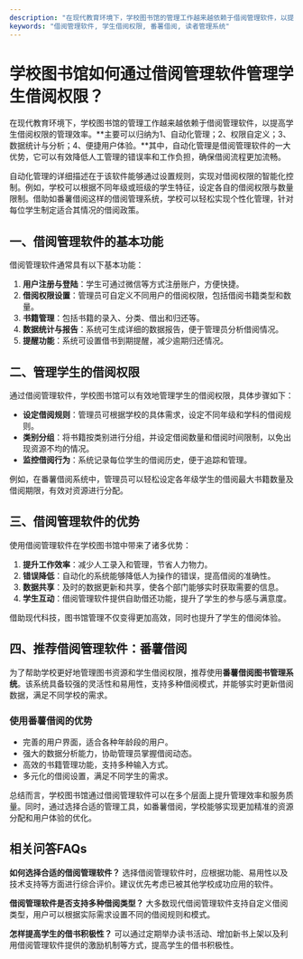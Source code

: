 ```yaml
---
description: "在现代教育环境下，学校图书馆的管理工作越来越依赖于借阅管理软件，以提高学生借阅权限的管理效率。**主要可以归纳为1、自动化管理；2、权限自定义；3、数据统计与分析；4、便捷用户体验。**其中，自动化管理是借阅管理软件的一大优势，它可以有效降低人工管理的错误率和工作负担，确保借阅流程更加流畅。"
keywords: "借阅管理软件, 学生借阅权限, 番薯借阅, 读者管理系统"
---
```

# 学校图书馆如何通过借阅管理软件管理学生借阅权限？

在现代教育环境下，学校图书馆的管理工作越来越依赖于借阅管理软件，以提高学生借阅权限的管理效率。**主要可以归纳为1、自动化管理；2、权限自定义；3、数据统计与分析；4、便捷用户体验。**其中，自动化管理是借阅管理软件的一大优势，它可以有效降低人工管理的错误率和工作负担，确保借阅流程更加流畅。

自动化管理的详细描述在于该软件能够通过设置规则，实现对借阅权限的智能化控制。例如，学校可以根据不同年级或班级的学生特征，设定各自的借阅权限与数量限制。借助如番薯借阅这样的借阅管理系统，学校可以轻松实现个性化管理，针对每位学生制定适合其情况的借阅政策。

## **一、借阅管理软件的基本功能**

借阅管理软件通常具有以下基本功能：

1. **用户注册与登陆**：学生可通过微信等方式注册账户，方便快捷。
2. **借阅权限设置**：管理员可自定义不同用户的借阅权限，包括借阅书籍类型和数量。
3. **书籍管理**：包括书籍的录入、分类、借出和归还等。
4. **数据统计与报告**：系统可生成详细的数据报告，便于管理员分析借阅情况。
5. **提醒功能**：系统可设置借书到期提醒，减少逾期归还情况。

## **二、管理学生的借阅权限**

通过借阅管理软件，学校图书馆可以有效地管理学生的借阅权限，具体步骤如下：

- **设定借阅规则**：管理员可根据学校的具体需求，设定不同年级和学科的借阅规则。
- **类别分组**：将书籍按类别进行分组，并设定借阅数量和借阅时间限制，以免出现资源不均的情况。
- **监控借阅行为**：系统记录每位学生的借阅历史，便于追踪和管理。

例如，在番薯借阅系统中，管理员可以轻松设定各年级学生的借阅最大书籍数量及借阅期限，有效对资源进行分配。

## **三、借阅管理软件的优势**

使用借阅管理软件在学校图书馆中带来了诸多优势：

1. **提升工作效率**：减少人工录入和管理，节省人力物力。
2. **错误降低**：自动化的系统能够降低人为操作的错误，提高借阅的准确性。
3. **数据共享**：及时的数据更新和共享，使各个部门能够实时获取需要的信息。
4. **学生互动**：借阅管理软件提供自助借还功能，提升了学生的参与感与满意度。

借助现代科技，图书馆管理不仅变得更加高效，同时也提升了学生的借阅体验。

## **四、推荐借阅管理软件：番薯借阅**

为了帮助学校更好地管理图书资源和学生借阅权限，推荐使用**番薯借阅图书管理系统**。该系统具备较强的灵活性和易用性，支持多种借阅模式，并能够实时更新借阅数据，满足不同学校的需求。

### **使用番薯借阅的优势**

- 完善的用户界面，适合各种年龄段的用户。
- 强大的数据分析能力，协助管理员掌握借阅动态。
- 高效的书籍管理功能，支持多种输入方式。
- 多元化的借阅设置，满足不同学生的需求。

总结而言，学校图书馆通过借阅管理软件可以在多个层面上提升管理效率和服务质量。同时，通过选择合适的管理工具，如番薯借阅，学校能够实现更加精准的资源分配和用户体验的优化。

## 相关问答FAQs

**如何选择合适的借阅管理软件？**
选择借阅管理软件时，应根据功能、易用性以及技术支持等方面进行综合评价。建议优先考虑已被其他学校成功应用的软件。

**借阅管理软件是否支持多种借阅类型？**
大多数现代借阅管理软件支持自定义借阅类型，用户可以根据实际需求设置不同的借阅规则和模式。

**怎样提高学生的借书积极性？**
可以通过定期举办读书活动、增加新书上架以及利用借阅管理软件提供的激励机制等方式，提高学生的借书积极性。
